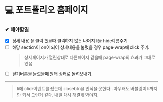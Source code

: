# 💻 포트폴리오 홈페이지
### ✔ 해야할일

 - [x] 상세 내용 을 클릭 했을따 클릭하지 않은 나머지 li들 hide이름주기
 - [ ] 해당 section이 on이 되어 상세내용을 눌렀을 경우 page-wrap에 click 주기.
	 > 상세페이지가 열린상태로 다른페이지 같을때 page-wrap의 효과가 그대로 있음.
 - [ ] 닫기버튼을 눌렀을때 원래 상태로 돌려보내기.

---

> li에 click이벤트를 줬는데 closebtn을 인식을 못한다 .  아무래도 버블링이 li까지만 되서 그런거 같다. 내일 다시 해결해 봐야지.
